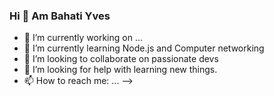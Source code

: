 ### Hi 👋 Am Bahati Yves

- 🔭 I’m currently working on ...
- 🌱 I’m currently learning Node.js and Computer networking
- 👯 I’m looking to collaborate on passionate devs
- 🤔 I’m looking for help with learning new things.
- 📫 How to reach me: ...
-->


